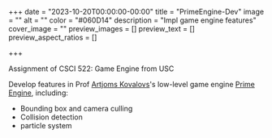 +++
date = "2023-10-20T00:00:00-00:00"
title = "PrimeEngine-Dev"
image = ""
alt = ""
color = "#060D14"
description = "Impl game engine features"
cover_image = ""
preview_images = []
preview_text = []
preview_aspect_ratios = []

+++

Assignment of CSCI 522: Game Engine from USC

Develop features in Prof [Artjoms Kovalovs](https://www.linkedin.com/in/artem-kovalovs-a1b8b56/)'s low-level game engine [Prime Engine](https://andeart.com/primeengine), including:

- Bounding box and camera culling
- Collision detection
- particle system

